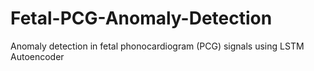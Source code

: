 # Fetal-PCG-Anomaly-Detection
Anomaly detection in fetal phonocardiogram (PCG) signals using LSTM Autoencoder
